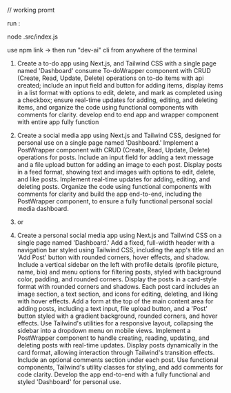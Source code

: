 // working promt 

run : 

node .src/index.js

use 
npm link -> 
then run "dev-ai" cli from anywhere of the terminal 

1. Create a to-do app using Next.js, and Tailwind CSS with a single page named 'Dashboard' consume To-doWrapper component with CRUD (Create, Read, Update, Delete) operations on to-do items with api created; include an input field and button for adding items, display items in a list format with options to edit, delete, and mark as completed using a checkbox; ensure real-time updates for adding, editing, and deleting items, and organize the code using functional components with comments for clarity. develop end to end app and wrapper component with entire app fully function

1. Create a social media app using Next.js and Tailwind CSS, designed for personal use on a single page named 'Dashboard.' Implement a PostWrapper component with CRUD (Create, Read, Update, Delete) operations for posts. Include an input field for adding a text message and a file upload button for adding an image to each post. Display posts in a feed format, showing text and images with options to edit, delete, and like posts. Implement real-time updates for adding, editing, and deleting posts. Organize the code using functional components with comments for clarity and build the app end-to-end, including the PostWrapper component, to ensure a fully functional personal social media dashboard.
2. or 
3. Create a personal social media app using Next.js and Tailwind CSS on a single page named 'Dashboard.' Add a fixed, full-width header with a navigation bar styled using Tailwind CSS, including the app's title and an 'Add Post' button with rounded corners, hover effects, and shadow. Include a vertical sidebar on the left with profile details (profile picture, name, bio) and menu options for filtering posts, styled with background color, padding, and rounded corners. Display the posts in a card-style format with rounded corners and shadows. Each post card includes an image section, a text section, and icons for editing, deleting, and liking with hover effects. Add a form at the top of the main content area for adding posts, including a text input, file upload button, and a 'Post' button styled with a gradient background, rounded corners, and hover effects. Use Tailwind's utilities for a responsive layout, collapsing the sidebar into a dropdown menu on mobile views. Implement a PostWrapper component to handle creating, reading, updating, and deleting posts with real-time updates. Display posts dynamically in the card format, allowing interaction through Tailwind's transition effects. Include an optional comments section under each post. Use functional components, Tailwind's utility classes for styling, and add comments for code clarity. Develop the app end-to-end with a fully functional and styled 'Dashboard' for personal use.

